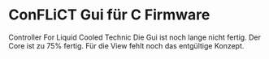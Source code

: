ConFLiCT Gui für C Firmware
========
Controller For Liquid Cooled Technic
Die Gui ist noch lange nicht fertig.
Der Core ist zu 75% fertig. 
Für die View fehlt noch das entgültige Konzept. 